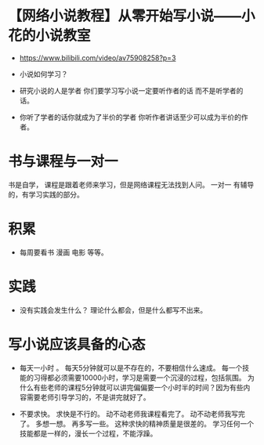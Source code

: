 
# 【网络小说教程】从零开始写小说——小花的小说教室

- https://www.bilibili.com/video/av75908258?p=3

- 小说如何学习？

- 研究小说的人是学者 你们要学习写小说一定要听作者的话 而不是听学者的话。

- 你听了学者的话你就成为了半价的学者  你听作者讲话至少可以成为半价的作者。

# 书与课程与一对一

书是自学， 课程是跟着老师来学习，但是网络课程无法找到人问。  一对一 有辅导的，有学习实践的部分。

# 积累

- 每周要看书 漫画 电影 等等。 

# 实践

- 没有实践会发生什么？ 理论什么都会，但是什么都写不出来。



# 写小说应该具备的心态

- 每天一小时 。  每天5分钟就可以是不存在的，不要相信什么速成。 每一个技能的习得都必须需要10000小时，学习是需要一个沉浸的过程，包括氛围。 为什么有些老师的课程5分钟就可以讲完偏偏要一个小时半的时间？因为有些内容需要老师引导学习的，不是讲完就好了。

- 不要求快。 求快是不行的。 动不动老师我课程看完了。 动不动老师我写完了。  多想一想。 再多写一些。 这种求快的精神质量是很差的。 学习任何一个技能都是一样的，漫长一个过程，不能浮躁。



